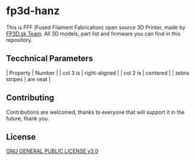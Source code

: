 # fp3d-hanz
This is FFF (Fused Filament Fabrication) open source 3D Printer, made by [FP3D.sk Team](https://fp3d.sk). All 3D models, part list and firmware you can find in this repository.

## Tecchnical Parameters
| Property      | Number        |
| col 3 is      | right-aligned |
| col 2 is      | centered      |
| zebra stripes | are neat      | 


## Contributing
Contributions are welcomed, thanks to everyone that will support it in the future, thank you.

## License
[GNU GENERAL PUBLIC LICENSE v3.0](https://github.com/kvostyc/fp3d-hanz/blob/main/LICENSE)
